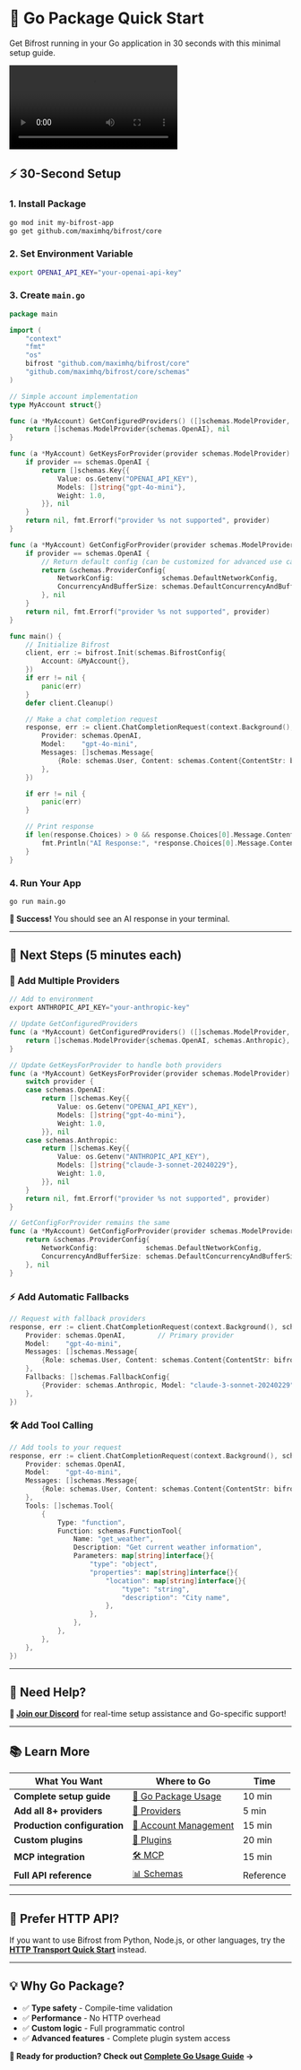 # 🔧 Go Package Quick Start

Get Bifrost running in your Go application in 30 seconds with this minimal setup guide.

![Bifrost Go Package Demo Video](../media/package-demo.mp4)

## ⚡ 30-Second Setup

### 1. Install Package

```bash
go mod init my-bifrost-app
go get github.com/maximhq/bifrost/core
```

### 2. Set Environment Variable

```bash
export OPENAI_API_KEY="your-openai-api-key"
```

### 3. Create `main.go`

```go
package main

import (
    "context"
    "fmt"
    "os"
    bifrost "github.com/maximhq/bifrost/core"
    "github.com/maximhq/bifrost/core/schemas"
)

// Simple account implementation
type MyAccount struct{}

func (a *MyAccount) GetConfiguredProviders() ([]schemas.ModelProvider, error) {
    return []schemas.ModelProvider{schemas.OpenAI}, nil
}

func (a *MyAccount) GetKeysForProvider(provider schemas.ModelProvider) ([]schemas.Key, error) {
    if provider == schemas.OpenAI {
        return []schemas.Key{{
            Value: os.Getenv("OPENAI_API_KEY"),
            Models: []string{"gpt-4o-mini"},
            Weight: 1.0,
        }}, nil
    }
    return nil, fmt.Errorf("provider %s not supported", provider)
}

func (a *MyAccount) GetConfigForProvider(provider schemas.ModelProvider) (*schemas.ProviderConfig, error) {
    if provider == schemas.OpenAI {
        // Return default config (can be customized for advanced use cases)
        return &schemas.ProviderConfig{
            NetworkConfig:            schemas.DefaultNetworkConfig,
            ConcurrencyAndBufferSize: schemas.DefaultConcurrencyAndBufferSize,
        }, nil
    }
    return nil, fmt.Errorf("provider %s not supported", provider)
}

func main() {
    // Initialize Bifrost
    client, err := bifrost.Init(schemas.BifrostConfig{
        Account: &MyAccount{},
    })
    if err != nil {
        panic(err)
    }
    defer client.Cleanup()

    // Make a chat completion request
    response, err := client.ChatCompletionRequest(context.Background(), schemas.ChatCompletionRequest{
        Provider: schemas.OpenAI,
        Model:    "gpt-4o-mini",
        Messages: []schemas.Message{
            {Role: schemas.User, Content: schemas.Content{ContentStr: bifrost.Ptr("Hello, Bifrost!")}},
        },
    })

    if err != nil {
        panic(err)
    }

    // Print response
    if len(response.Choices) > 0 && response.Choices[0].Message.Content.ContentStr != nil {
        fmt.Println("AI Response:", *response.Choices[0].Message.Content.ContentStr)
    }
}
```

### 4. Run Your App

```bash
go run main.go
```

**🎉 Success!** You should see an AI response in your terminal.

---

## 🚀 Next Steps (5 minutes each)

### **🔄 Add Multiple Providers**

```go
// Add to environment
export ANTHROPIC_API_KEY="your-anthropic-key"

// Update GetConfiguredProviders
func (a *MyAccount) GetConfiguredProviders() ([]schemas.ModelProvider, error) {
    return []schemas.ModelProvider{schemas.OpenAI, schemas.Anthropic}, nil
}

// Update GetKeysForProvider to handle both providers
func (a *MyAccount) GetKeysForProvider(provider schemas.ModelProvider) ([]schemas.Key, error) {
    switch provider {
    case schemas.OpenAI:
        return []schemas.Key{{
            Value: os.Getenv("OPENAI_API_KEY"),
            Models: []string{"gpt-4o-mini"},
            Weight: 1.0,
        }}, nil
    case schemas.Anthropic:
        return []schemas.Key{{
            Value: os.Getenv("ANTHROPIC_API_KEY"),
            Models: []string{"claude-3-sonnet-20240229"},
            Weight: 1.0,
        }}, nil
    }
    return nil, fmt.Errorf("provider %s not supported", provider)
}

// GetConfigForProvider remains the same
func (a *MyAccount) GetConfigForProvider(provider schemas.ModelProvider) (*schemas.ProviderConfig, error) {
    return &schemas.ProviderConfig{
        NetworkConfig:            schemas.DefaultNetworkConfig,
        ConcurrencyAndBufferSize: schemas.DefaultConcurrencyAndBufferSize,
    }, nil
}
```

### **⚡ Add Automatic Fallbacks**

```go
// Request with fallback providers
response, err := client.ChatCompletionRequest(context.Background(), schemas.ChatCompletionRequest{
    Provider: schemas.OpenAI,        // Primary provider
    Model:    "gpt-4o-mini",
    Messages: []schemas.Message{
        {Role: schemas.User, Content: schemas.Content{ContentStr: bifrost.Ptr("Hello!")}},
    },
    Fallbacks: []schemas.FallbackConfig{
        {Provider: schemas.Anthropic, Model: "claude-3-sonnet-20240229"},
    },
})
```

### **🛠️ Add Tool Calling**

```go
// Add tools to your request
response, err := client.ChatCompletionRequest(context.Background(), schemas.ChatCompletionRequest{
    Provider: schemas.OpenAI,
    Model:    "gpt-4o-mini",
    Messages: []schemas.Message{
        {Role: schemas.User, Content: schemas.Content{ContentStr: bifrost.Ptr("What's the weather?")}},
    },
    Tools: []schemas.Tool{
        {
            Type: "function",
            Function: schemas.FunctionTool{
                Name: "get_weather",
                Description: "Get current weather information",
                Parameters: map[string]interface{}{
                    "type": "object",
                    "properties": map[string]interface{}{
                        "location": map[string]interface{}{
                            "type": "string",
                            "description": "City name",
                        },
                    },
                },
            },
        },
    },
})
```

---

## 💬 Need Help?

**🔗 [Join our Discord](https://getmax.im/bifrost-discord)** for real-time setup assistance and Go-specific support!

---

## 📚 Learn More

| What You Want                | Where to Go                                             | Time      |
| ---------------------------- | ------------------------------------------------------- | --------- |
| **Complete setup guide**     | [📖 Go Package Usage](../usage/go-package/)             | 10 min    |
| **Add all 8+ providers**     | [🔗 Providers](../providers.md)                         | 5 min     |
| **Production configuration** | [👤 Account Management](../usage/go-package/account.md) | 15 min    |
| **Custom plugins**           | [🔌 Plugins](../usage/go-package/plugins.md)            | 20 min    |
| **MCP integration**          | [🛠️ MCP](../usage/go-package/mcp.md)                    | 15 min    |
| **Full API reference**       | [📊 Schemas](../usage/go-package/schemas.md)            | Reference |

---

## 🔄 Prefer HTTP API?

If you want to use Bifrost from Python, Node.js, or other languages, try the **[HTTP Transport Quick Start](http-transport.md)** instead.

---

## 💡 Why Go Package?

- ✅ **Type safety** - Compile-time validation
- ✅ **Performance** - No HTTP overhead
- ✅ **Custom logic** - Full programmatic control
- ✅ **Advanced features** - Complete plugin system access

**🎯 Ready for production? Check out [Complete Go Usage Guide](../usage/go-package/) →**
